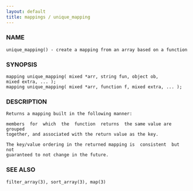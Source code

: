 ```yaml
---
layout: default
title: mappings / unique_mapping
---
```






### NAME
    unique_mapping() - create a mapping from an array based on a function


### SYNOPSIS
    mapping unique_mapping( mixed *arr, string fun, object ob,
    mixed extra, ... );
    mapping unique_mapping( mixed *arr, function f, mixed extra, ... );


### DESCRIPTION
    Returns a mapping built in the following manner:

    members  for  which  the  function  returns  the same value are grouped
    together, and associated with the return value as the key.

    The key/value ordering in the returned mapping is  consistent  but  not
    guaranteed to not change in the future.


### SEE ALSO
    filter_array(3), sort_array(3), map(3)



